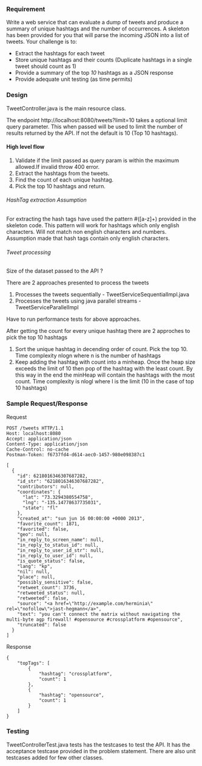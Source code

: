 ### Requirement 

Write a web service that can evaluate a dump of tweets and produce a summary of unique hashtags and the number of occurrences. A skeleton has been provided for you that will parse the incoming JSON into a list of tweets. Your challenge is to:

- Extract the hashtags for each tweet
- Store unique hashtags and their counts (Duplicate hashtags in a single tweet should count as 1)
- Provide a summary of the top *10* hashtags as a JSON response
- Provide adequate unit testing (as time permits)

### Design 

TweetController.java is the main resource class.

The endpoint http://localhost:8080/tweets?limit=10 takes a optional limit query parameter. This when passed will be used to limit 
the number of results returned by the API. If not the default is 10 (Top 10 hashtags).

#### High level flow 

1. Validate if the limit passed as query param is within the maximum allowed.If invalid throw 400 error. 
2. Extract the hashtags from the tweets.
3. Find the count of each unique hashtag.
4. Pick the top 10 hashtags and return. 

###### HashTag extraction Assumption
For extracting the hash tags have used the pattern #([a-z]+) provided in the skeleton code. This pattern 
will work for hashtags which only english characters. Will not match non english characters and numbers.
Assumption made that hash tags contain only english characters. 


###### Tweet processing

Size of the dataset passed to the API ? 

There are 2 approaches presented to process the tweets 

1. Processes the tweets sequentially - TweetServiceSequentialImpl.java
2. Processes the tweets using java parallel streams - TweetServiceParallelImpl

Have to run performance tests for above approaches. 

After getting the count for every unique hashtag there are 2 approches to pick the top 10 hashtags 
1. Sort the unique hashtag in decending order of count. Pick the top 10. Time complexity nlogn where n is the number of
hashtags
2. Keep adding the hashtag with count into a minheap. Once the heap size exceeds the limit of 10 then pop 
of the hashtag with the least count. By this way in the end the minHeap will contain the hashtags with the most count.
Time complexity is nlogl where l is the limit (10 in the case of top 10 hashtags)



### Sample Request/Response 

Request
```
POST /tweets HTTP/1.1
Host: localhost:8080
Accept: application/json
Content-Type: application/json
Cache-Control: no-cache
Postman-Token: f6737fd4-d614-aec0-1457-980e098387c1

[
  {
    "id": 6218016346307687282,
    "id_str": "6218016346307687282",
    "contributors": null,
    "coordinates": {
      "lat": "73.3294380554758",
      "lng": "-135.14778637735031",
      "state": "fl"
    },
    "created_at": "sun jun 16 00:00:00 +0000 2013",
    "favorite_count": 1871,
    "favorited": false,
    "geo": null,
    "in_reply_to_screen_name": null,
    "in_reply_to_status_id": null,
    "in_reply_to_user_id_str": null,
    "in_reply_to_user_id": null,
    "is_quote_status": false,
    "lang": "kp",
    "nil": null,
    "place": null,
    "possibly_sensitive": false,
    "retweet_count": 3736,
    "retweeted_status": null,
    "retweeted": false,
    "source": "<a href=\"http://example.com/herminia\" rel=\"nofollow\">jast-hegmann</a>",
    "text": "you can't connect the matrix without navigating the multi-byte agp firewall! #opensource #crossplatform #opensource",
    "truncated": false
  }
]
```
Response 
```
{
    "topTags": [
        {
            "hashtag": "crossplatform",
            "count": 1
        },
        {
            "hashtag": "opensource",
            "count": 1
        }
    ]
}
```



### Testing 

TweetControllerTest.java tests has the testcases to test the API. It has the acceptance testcase provided in the problem
statement. 
There are also unit testcases added for few other classes. 
